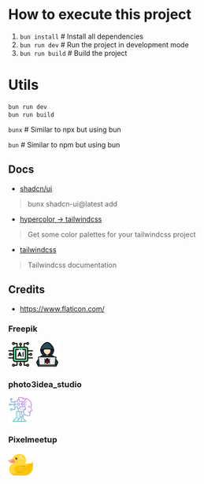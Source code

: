 # How to execute this project
1. `bun install` # Install all dependencies
2. `bun run dev` # Run the project in development mode
3. `bun run build` # Build the project

# Utils

```
bun run dev
bun run build
```
`bunx` # Similar to npx but using bun

`bun`  # Similar to npm but using bun

## Docs
- [shadcn/ui](https://ui.shadcn.com/docs/components/accordion)
> bunx shadcn-ui@latest add
- [hypercolor -> tailwindcss](https://hypercolor.dev/)
> Get some color palettes for your tailwindcss project
- [tailwindcss](https://tailwindcss.com/docs)
> Tailwindcss documentation

## Credits
- https://www.flaticon.com/

### Freepik
<img src="./public/llm.png" width=50> <img src="./public/hacker.png" width=50>

### photo3idea_studio
<img src="./public/ai.png" width=50>

### Pixelmeetup
<img src="./public/duck.png" width=50>

